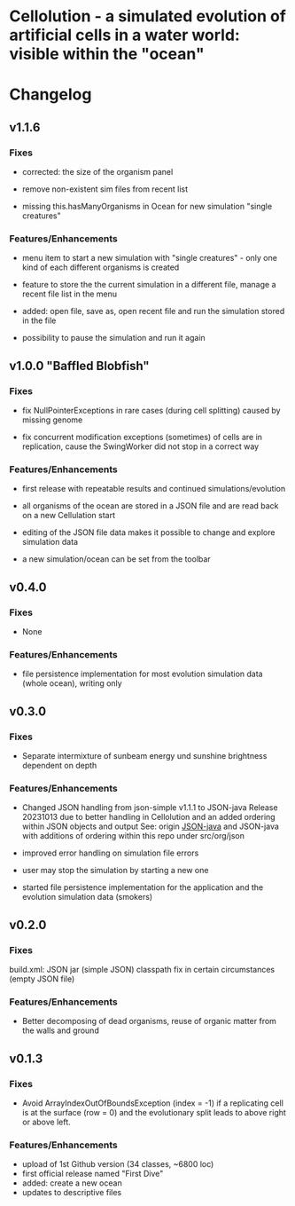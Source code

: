 
# Cellolution - a simulated evolution of artificial cells in a water world: visible within the "ocean"

# Changelog


## v1.1.6

### Fixes

* corrected: the size of the organism panel

* remove non-existent sim files from recent list

* missing this.hasManyOrganisms in Ocean for new simulation "single creatures"

### Features/Enhancements

* menu item to start a new simulation with "single creatures" - only one kind of each different organisms is created

* feature to store the the current simulation in a different file, manage a recent file list in the menu

* added: open file, save as, open recent file and run the simulation stored in the file

* possibility to pause the simulation and run it again


## v1.0.0 "Baffled Blobfish"

### Fixes

* fix NullPointerExceptions in rare cases (during cell splitting) caused by missing genome

* fix concurrent modification exceptions (sometimes) of cells are in replication, cause the SwingWorker
did not stop in a correct way

### Features/Enhancements

* first release with repeatable results and continued simulations/evolution

* all organisms of the ocean are stored in a JSON file and are read back on a new Cellulation start

* editing of the JSON file data makes it possible to change and explore simulation data

* a new simulation/ocean can be set from the toolbar


## v0.4.0

### Fixes

* None

### Features/Enhancements

* file persistence implementation for most  evolution simulation data (whole ocean), 
writing only


## v0.3.0

### Fixes

* Separate intermixture of sunbeam energy und sunshine brightness dependent on depth

### Features/Enhancements

* Changed JSON handling from json-simple v1.1.1 to JSON-java Release 20231013 due to
better handling in Cellolution and an added ordering within JSON objects and output
See: origin [JSON-java](https://github.com/stleary/JSON-java) and JSON-java with additions
of ordering within this repo under src/org/json 

* improved error handling on simulation file errors

* user may stop the simulation by starting a new one

* started file persistence implementation for the application and the evolution simulation data (smokers)


## v0.2.0

### Fixes

build.xml: JSON jar (simple JSON) classpath fix in certain circumstances (empty JSON file)

### Features/Enhancements

* Better decomposing of dead organisms, reuse of organic matter from the walls and ground


## v0.1.3

### Fixes

* Avoid ArrayIndexOutOfBoundsException (index = -1) if a replicating cell is at the surface (row = 0) and the evolutionary split leads to above right or above left.

### Features/Enhancements

* upload of 1st Github version (34 classes, ~6800 loc)
* first official release named "First Dive"
* added: create a new ocean
* updates to descriptive files




